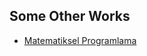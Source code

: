 ## Some Other Works

- [Matematiksel Programlama](EM%200014%20Modern%20Heuristics%20Final%20Project.pdf)
